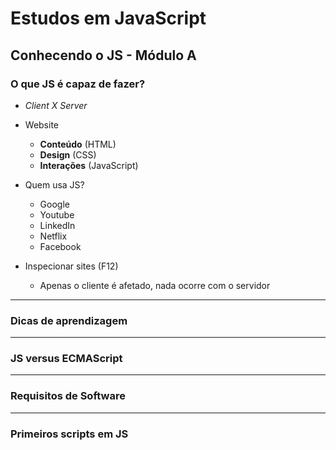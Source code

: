 # Estudos em JavaScript

## Conhecendo o JS - Módulo A

### O que JS é capaz de fazer?

* _Client X Server_

* Website
    * __Conteúdo__ (HTML)
    * __Design__ (CSS)
    * __Interações__ (JavaScript)

* Quem usa JS?
    * Google
    * Youtube
    * LinkedIn
    * Netflix
    * Facebook

* Inspecionar sites (F12)
    * Apenas o cliente é afetado, nada ocorre com o servidor

---
### Dicas de aprendizagem
---
### JS versus ECMAScript
---
### Requisitos de Software
---
### Primeiros scripts em JS
